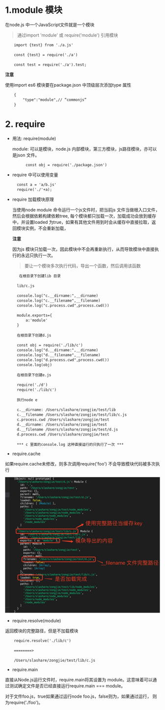 # 1.module 模块

在node.js 中一个JavaScript文件就是一个模块

> 通过import 'module' 或 require('module') 引用模块

        import {test} from './a.js'

        const {test} = require('./a')

        const test = require('./a').test;

**注意**

使用import es6 模块要在package.json 中顶级层次添加type 属性

        {
            "type":"module",// “commonjs”
        }

# 2. require

+ 用法: require(module)

    module: 可以是模块，node.js 内部模块，第三方模块，js路径模块，亦可以是json 文件。

            const obj = require('./package.json')

+ require 中可以使用变量

        const a = 'a/b.js'
        require('./'+a);

+ require 加载模块原理

  当使用node module 命令运行一个js文件时，把当前js 文件当做根入口文件，然后会根据依赖构建依赖tree, 每个模块都只加载一次，加载成功会放到缓存中，并设置loaded 为true，如果有其他文件用到时会从缓存中直接拉取，返回模块实例，不会重新加载，

  **注意**

  因为js 模块只加载一次，因此模块中不会再重新执行，从而导致模块中直接执行的永远只执行一次。

  >要让一个模块多次执行代码，导出一个函数，然后调用该函数

         在根目录下创建lib 目录

        lib/c.js

        console.log("c.__dirname:",__dirname)
        console.log("c.__filename",__filename)
        console.log("c.process.cwd",process.cwd())

        module.exports={
            a:'module'
        }

        在根目录下创建d.js

        const obj = require('./lib/c')
        console.log("d.__dirname:",__dirname)
        console.log("d.__filename",__filename)
        console.log("d.process.cwd",process.cwd())
        console.log(obj)

        在根目录下创建e.js

        require('./d')
        require('./lib/c')

        执行node e

        c.__dirname: /Users/slashare/zongjie/test/lib
        c.__filename /Users/slashare/zongjie/test/lib/c.js
        c.process.cwd /Users/slashare/zongjie/test
        d.__dirname: /Users/slashare/zongjie/test
        d.__filename /Users/slashare/zongjie/test/d.js
        d.process.cwd /Users/slashare/zongjie/test

        *** c 里面的console.log 这种直接运行的只执行了一次 ***


+ require.cache

如果require.cache未修改，则多次调用require('foo') 不会导致模块代码被多次执行

![avartar](assets/requirecache.jpg)

+ require.resolve(module)

返回模块的完整路径，但是不加载模块

        require.resolve('./lib/c')

        ========>

        /Users/slashare/zongjie/test/lib/c.js

+ require.main

直接从Node.js运行文件时，require.main将其设置为 module。这意味着可以通过测试确定文件是否已经直接运行require.main === module。

对于文件foo.js，true如果通过运行node foo.js，false则为，如果通过运行， 则为require('./foo')。